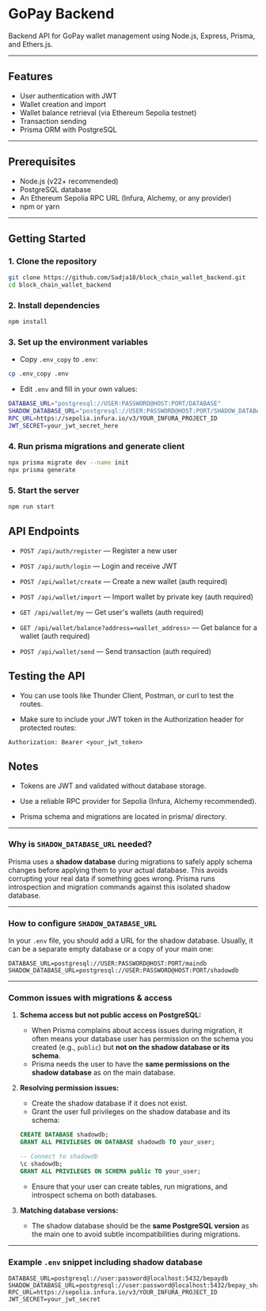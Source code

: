 # GoPay Backend

Backend API for GoPay wallet management using Node.js, Express, Prisma, and Ethers.js.

---

## Features

- User authentication with JWT
- Wallet creation and import
- Wallet balance retrieval (via Ethereum Sepolia testnet)
- Transaction sending
- Prisma ORM with PostgreSQL

---

## Prerequisites

- Node.js (v22+ recommended)
- PostgreSQL database
- An Ethereum Sepolia RPC URL (Infura, Alchemy, or any provider)
- npm or yarn

---

## Getting Started

### 1. Clone the repository

```bash
git clone https://github.com/Sadja18/block_chain_wallet_backend.git
cd block_chain_wallet_backend
```

### 2. Install dependencies
```bash
npm install
```

### 3. Set up the environment variables
- Copy `.env_copy` to `.env`:
```bash
cp .env_copy .env
```

- Edit `.env` and fill in your own values:
```bash
DATABASE_URL="postgresql://USER:PASSWORD@HOST:PORT/DATABASE"
SHADOW_DATABASE_URL="postgresql://USER:PASSWORD@HOST:PORT/SHADOW_DATABASE"
RPC_URL=https://sepolia.infura.io/v3/YOUR_INFURA_PROJECT_ID
JWT_SECRET=your_jwt_secret_here
```

### 4. Run prisma migrations and generate client
```bash
npx prisma migrate dev --name init
npx prisma generate
```

### 5. Start the server
```bash
npm run start
```

## API Endpoints
- `POST /api/auth/register` — Register a new user

- `POST /api/auth/login` — Login and receive JWT

- `POST /api/wallet/create` — Create a new wallet (auth required)

- `POST /api/wallet/import` — Import wallet by private key (auth required)

- `GET /api/wallet/my` — Get user's wallets (auth required)

- `GET /api/wallet/balance?address=<wallet_address>` — Get balance for a wallet (auth required)

- `POST /api/wallet/send` — Send transaction (auth required)

## Testing the API
- You can use tools like Thunder Client, Postman, or curl to test the routes.

- Make sure to include your JWT token in the Authorization header for protected routes:
```
Authorization: Bearer <your_jwt_token>
```

## Notes
- Tokens are JWT and validated without database storage.

- Use a reliable RPC provider for Sepolia (Infura, Alchemy recommended).

- Prisma schema and migrations are located in prisma/ directory.


---

### Why is `SHADOW_DATABASE_URL` needed?

Prisma uses a **shadow database** during migrations to safely apply schema changes before applying them to your actual database. This avoids corrupting your real data if something goes wrong. Prisma runs introspection and migration commands against this isolated shadow database.

---

### How to configure `SHADOW_DATABASE_URL`

In your `.env` file, you should add a URL for the shadow database. Usually, it can be a separate empty database or a copy of your main one:

```env
DATABASE_URL=postgresql://USER:PASSWORD@HOST:PORT/maindb
SHADOW_DATABASE_URL=postgresql://USER:PASSWORD@HOST:PORT/shadowdb
```

---

### Common issues with migrations & access

1. **Schema access but not public access on PostgreSQL:**

   * When Prisma complains about access issues during migration, it often means your database user has permission on the schema you created (e.g., `public`) but **not on the shadow database or its schema**.
   * Prisma needs the user to have the **same permissions on the shadow database** as on the main database.

2. **Resolving permission issues:**

   * Create the shadow database if it does not exist.
   * Grant the user full privileges on the shadow database and its schema:

   ```sql
   CREATE DATABASE shadowdb;
   GRANT ALL PRIVILEGES ON DATABASE shadowdb TO your_user;

   -- Connect to shadowdb
   \c shadowdb;
   GRANT ALL PRIVILEGES ON SCHEMA public TO your_user;
   ```

   * Ensure that your user can create tables, run migrations, and introspect schema on both databases.

3. **Matching database versions:**

   * The shadow database should be the **same PostgreSQL version** as the main one to avoid subtle incompatibilities during migrations.

---

### Example `.env` snippet including shadow database

```env
DATABASE_URL=postgresql://user:password@localhost:5432/bepaydb
SHADOW_DATABASE_URL=postgresql://user:password@localhost:5432/bepay_shadowdb
RPC_URL=https://sepolia.infura.io/v3/YOUR_INFURA_PROJECT_ID
JWT_SECRET=your_jwt_secret
```
